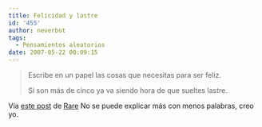 ```yaml
---
title: Felicidad y lastre
id: '455'
author: neverbot
tags:
  - Pensamientos aleatorios
date: 2007-05-22 00:09:15
---
```


> Escribe en un papel las cosas que necesitas para ser feliz.
> 
> Si son más de cinco ya va siendo hora de que sueltes lastre.

Vía [este post](http://rare.bulletrain.net/felicidad-y-lastre/) de [Rare](http://rare.bulletrain.net/) No se puede explicar más con menos palabras, creo yo.